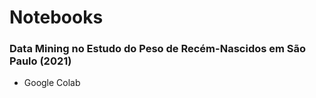 # Notebooks

### Data Mining no Estudo do Peso de Recém-Nascidos em São Paulo (2021)
- Google Colab
